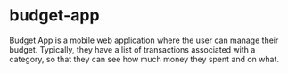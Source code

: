 # budget-app
Budget App is a mobile web application where the user can manage their budget. Typically, they have a list of transactions associated with a category, so that they can see how much money they spent and on what.
